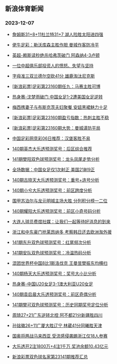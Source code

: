 ## 新浪体育新闻 
### 2023-12-07

+ [詹姆斯31+8+11杜兰特31+7 湖人险胜太阳进四强](https://sports.sina.com.cn/basketball/nba/2023-12-06/doc-imzxaefu5859561.shtml)

+ [佬牛足彩：勒沃库森主胜作胆  曼城作客防冷平](https://sports.sina.com.cn/l/2023-12-06/doc-imzwztsf9554520.shtml)

+ [英超-赖斯读秒绝杀哈弗茨破门 阿森纳4-3卢顿](https://sports.sina.com.cn/g/pl/2023-12-06/doc-imzwzpki9658321.shtml)

+ [一位中超俱乐部投资人的愤怒、失望与坚持](https://sports.sina.com.cn/china/2023-12-06/doc-imzwztse2790690.shtml)

+ [字母准三双兰德尔空砍41分 雄鹿淘汰尼克斯](https://sports.sina.com.cn/basketball/nba/2023-12-06/doc-imzwzxya2689487.shtml)

+ [[新浪彩票]足彩第23160期任九：马赛主胜可博](https://sports.sina.com.cn/l/2023-12-06/doc-imzwzpkf0710378.shtml)

+ [热身赛-沈梦雨破门 中国女足1-2遭美国女足逆转](https://sports.sina.com.cn/china/womenfootballs/2023-12-06/doc-imzwzxyc9466534.shtml)

+ [梅西携妻子与布斯克茨夫妇聚餐 安妞黑裙魅力十足](https://sports.sina.com.cn/global/others/2023-12-06/doc-imzwztry6070153.shtml)

+ [[新浪彩票]足彩第23160期盈亏指数：热刺主胜不稳](https://sports.sina.com.cn/l/2023-12-06/doc-imzwzpkh2881927.shtml)

+ [[新浪彩票]足彩第23160期大势：曼城谨防平局](https://sports.sina.com.cn/l/2023-12-06/doc-imzwzpkf0710212.shtml)

+ [中国足彩网竞彩06日推荐：汉堡客胜不易](https://sports.sina.com.cn/l/2023-12-06/doc-imzwztse2804152.shtml)

+ [140期英杰大乐透预测奖号：后区综合推荐](https://sports.sina.com.cn/l/2023-12-06/doc-imzwzxya2693088.shtml)

+ [141期樊阳双色球预测奖号：龙头凤尾走势分析](https://sports.sina.com.cn/l/2023-12-06/doc-imzwzxxz0523655.shtml)

+ [全场数据：中国女足仅1次射正 美国21射9正](https://sports.sina.com.cn/china/womenfootballs/2023-12-06/doc-imzwzxxz0514697.shtml)

+ [140期古晓天大乐透预测奖号：重号+连号分析](https://sports.sina.com.cn/l/2023-12-06/doc-imzwzxya2694091.shtml)

+ [140期小兮大乐透预测奖号：前区跨度分析](https://sports.sina.com.cn/l/2023-12-06/doc-imzwzxya2692453.shtml)

+ [围甲苏泊尔与龙元明城主场大胜 分列积分榜一二位](https://sports.sina.com.cn/go/2023-12-06/doc-imzxavcs2340650.shtml)

+ [140期耀阳大乐透预测奖号：前区小奇号码分析](https://sports.sina.com.cn/l/2023-12-06/doc-imzwzxxz0510976.shtml)

+ [大连人球员费煜社媒：让我们一起等待好消息的到来](https://sports.sina.com.cn/china/j/2023-12-06/doc-imzxavcs2319676.shtml)

+ [浙江和中东豪门抢莱昂纳多 考察韩日还去欧洲淘外援](https://sports.sina.com.cn/china/2023-12-06/doc-imzwztse2792238.shtml)

+ [141期东升双色球预测奖号：红尾频次分析](https://sports.sina.com.cn/l/2023-12-06/doc-imzwzxya2710409.shtml)

+ [141期安队双色球预测奖号：冷温热码分析](https://sports.sina.com.cn/l/2023-12-06/doc-imzwzxxw5969709.shtml)

+ [混团世界杯中国8比1斯洛伐克 王曼昱樊振东均横扫](https://sports.sina.com.cn/others/pingpang/2023-12-06/doc-imzxavcr0142187.shtml)

+ [140期杨天大乐透预测奖号：奖号大小比分析](https://sports.sina.com.cn/l/2023-12-06/doc-imzwzxxw5954677.shtml)

+ [热身赛-中国U20女足3-1澳大利亚U20女足](https://sports.sina.com.cn/china/chinaw/2023-12-06/doc-imzxaqvt0228726.shtml)

+ [140期袁启晨大乐透预测奖号：前区奇偶分析](https://sports.sina.com.cn/l/2023-12-06/doc-imzwzxya2692954.shtml)

+ [141期樊可双色球预测奖号：历史同期奖号定位分析](https://sports.sina.com.cn/l/2023-12-06/doc-imzwzxxw5969963.shtml)

+ [周琦27+21广东逆转北控 阿不都21分新疆胜四川](https://sports.sina.com.cn/basketball/cba/2023-12-06/doc-imzxavct9125266.shtml)

+ [孙铭徽26+11广厦大胜辽宁 林葳41分同曦胜天津](https://sports.sina.com.cn/basketball/cba/2023-12-06/doc-imzxavcr0151611.shtml)

+ [国奥将两战马来西亚 受流感侵袭踢浙江仅18人参赛](https://sports.sina.com.cn/china/2023-12-06/doc-imzwztry6058059.shtml)

+ [大乐透开2注1800万+4注1千万 奖池余额10.43亿元](https://sports.sina.com.cn/l/2023-12-06/doc-imzxazmp0031890.shtml)

+ [新浪彩票双色球名家第23141期推荐汇总](https://sports.sina.com.cn/l/2023-12-06/doc-imzxaefy2608619.shtml)

